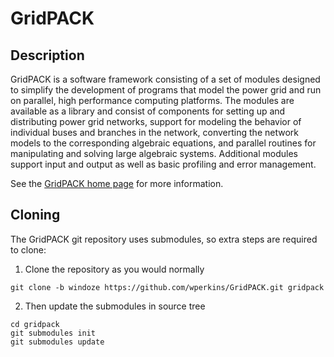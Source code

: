 # GridPACK

## Description

GridPACK is a software framework consisting of a set of modules
designed to simplify the development of programs that model the power
grid and run on parallel, high performance computing platforms. The
modules are available as a library and consist of components for
setting up and distributing power grid networks, support for modeling
the behavior of individual buses and branches in the network,
converting the network models to the corresponding algebraic
equations, and parallel routines for manipulating and solving large
algebraic systems. Additional modules support input and output as well
as basic profiling and error management.  

See the [GridPACK home page](https://www.gridpack.org) for more information.

## Cloning

The GridPACK git repository uses submodules, so extra steps are
required to clone:

1. Clone the repository as you would normally
```
git clone -b windoze https://github.com/wperkins/GridPACK.git gridpack
```
2. Then update the submodules in source tree
```
cd gridpack
git submodules init
git submodules update 
```

